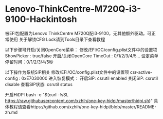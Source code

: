 # Lenovo-ThinkCentre-M720Q-i3-9100-Hackintosh

  被EFI包配置为Lenovo ThinkCentre M720Q配i3-9100，无其他额外驱动。可正常使用
  关于解锁CFG Lock请到Tools目录下查看教程
 

  以下步骤可开启/关闭OpenCore菜单：
    修改/EFI/OC/config.plist文件中的设置项
      ShowPicker  :  true/false     开启/关闭OpenCore
      TimeOut  :  0/1/2/3/4/5...    设定菜单停留时间：0/1/2/3/4/5秒
 
  以下操作为系统SIP相关
    修改/EFI/OC/config.plist文件中的设置项
      csr-active-config  :  0xE7030000
    进入恢复模式：
      开启SIP:    csrutil enabled
      关闭SIP:    csrutil disable
      查看SIP状态: csrutil status
 
  开启HiDPI   bash -c "$(curl -fsSL https://raw.githubusercontent.com/xzhih/one-key-hidpi/master/hidpi.sh)"
    具体教程请查看https://github.com/xzhih/one-key-hidpi/blob/master/README-zh.md
